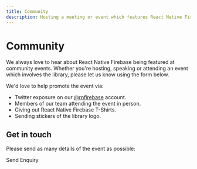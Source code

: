 ```yaml
---
title: Community
description: Hosting a meeting or event which features React Native Firebase? Let us know and we may be able to send some goodies or attend.
---
```


# Community

We always love to hear about React Native Firebase being featured at community events. Whether you're 
hosting, speaking or attending an event which involves the library, please let us know using the form below.

We'd love to help promote the event via:

- Twitter exposure on our [@rnfirebase](https://twitter.com/rnfirebase) account.
- Members of our team attending the event in person.
- Giving out React Native Firebase T-Shirts.
- Sending stickers of the library logo.

## Get in touch

Please send as many details of the event as possible:

<Form 
    name="community"
    success="Thanks, we aim to respond to all enquiries within 48 hours."
    required={['name', 'email', 'type', 'event', 'details']}
>
    <FormInput 
        name="name"
        label="Name"
    />
    <FormInput 
        name="email"
        label="Email Address"
    />
    <FormSelect 
        name="type"
        label="Your role"
    >
        <FormSelectOption value="host" label="Event Host" />
        <FormSelectOption value="speaker" label="Event Speaker" />
        <FormSelectOption value="attendee" label="Event Attendee" />
    </FormSelect>
    <FormInput 
        name="event"
        label="Event Name"
    />
    <FormTextArea 
        name="details"
        label="Event Details"
        placeholder="Please include details such as location, date, time, talk and anything else related to the event"
    />
    <FormSubmit>
        Send Enquiry
    </FormSubmit>
</Form>